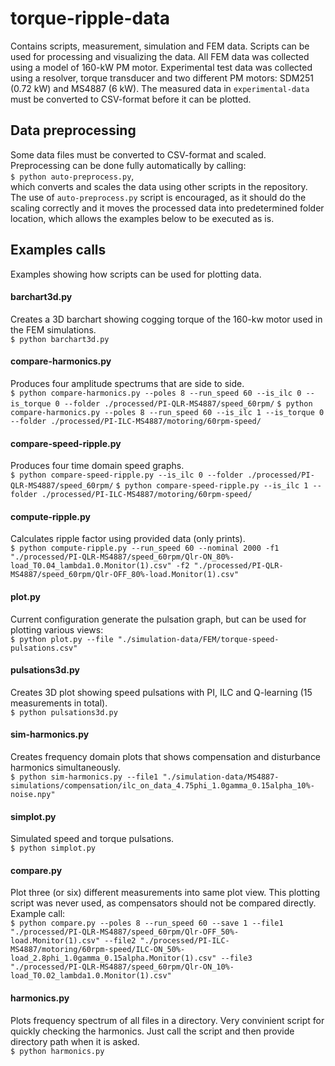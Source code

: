 # torque-ripple-data
Contains scripts, measurement, simulation and FEM data. Scripts can be used for processing and visualizing the data.
All FEM data was collected using a model of 160-kW PM motor. Experimental test data was collected using a resolver, torque transducer and two different PM motors: SDM251 (0.72 kW) and MS4887 (6 kW). The measured data in `experimental-data` must be converted to CSV-format before it can be plotted.

## Data preprocessing
Some data files must be converted to CSV-format and scaled. Preprocessing can be done fully automatically by calling:  
`$ python auto-preprocess.py`,   
which converts and scales the data using other scripts in the repository. The use of `auto-preprocess.py` script is encouraged, as it should do the scaling correctly and it moves the processed data into predetermined folder location, which allows the examples below to be executed as is.

## Examples calls
Examples showing how scripts can be used for plotting data.

#### barchart3d.py
Creates a 3D barchart showing cogging torque of the 160-kw motor used in the FEM simulations.  
`$ python barchart3d.py`

#### compare-harmonics.py
Produces four amplitude spectrums that are side to side.  
`$ python compare-harmonics.py --poles 8 --run_speed 60 --is_ilc 0 --is_torque 0 --folder ./processed/PI-QLR-MS4887/speed_60rpm/`
`$ python compare-harmonics.py --poles 8 --run_speed 60 --is_ilc 1 --is_torque 0 --folder ./processed/PI-ILC-MS4887/motoring/60rpm-speed/`

#### compare-speed-ripple.py
Produces four time domain speed graphs.  
`$ python compare-speed-ripple.py --is_ilc 0 --folder ./processed/PI-QLR-MS4887/speed_60rpm/`
`$ python compare-speed-ripple.py --is_ilc 1 --folder ./processed/PI-ILC-MS4887/motoring/60rpm-speed/`

#### compute-ripple.py
Calculates ripple factor using provided data (only prints).  
`$ python compute-ripple.py --run_speed 60 --nominal 2000 -f1 "./processed/PI-QLR-MS4887/speed_60rpm/Qlr-ON_80%-load_T0.04_lambda1.0.Monitor(1).csv" -f2 "./processed/PI-QLR-MS4887/speed_60rpm/Qlr-OFF_80%-load.Monitor(1).csv"`

#### plot.py
Current configuration generate the pulsation graph, but can be used for plotting various views:  
`$ python plot.py --file "./simulation-data/FEM/torque-speed-pulsations.csv"`

#### pulsations3d.py
Creates 3D plot showing speed pulsations with PI, ILC and Q-learning (15 measurements in total).  
`$ python pulsations3d.py`

#### sim-harmonics.py
Creates frequency domain plots that shows compensation and disturbance harmonics simultaneously.  
`$ python sim-harmonics.py --file1 "./simulation-data/MS4887-simulations/compensation/ilc_on_data_4.75phi_1.0gamma_0.15alpha_10%-noise.npy"`

#### simplot.py
Simulated speed and torque pulsations.  
`$ python simplot.py`  

#### compare.py
Plot three (or six) different measurements into same plot view. This plotting script was never used, as compensators should not be compared directly. Example call:  
`$ python compare.py --poles 8 --run_speed 60 --save 1 --file1 "./processed/PI-QLR-MS4887/speed_60rpm/Qlr-OFF_50%-load.Monitor(1).csv" --file2 "./processed/PI-ILC-MS4887/motoring/60rpm-speed/ILC-ON_50%-load_2.8phi_1.0gamma_0.15alpha.Monitor(1).csv" --file3 "./processed/PI-QLR-MS4887/speed_60rpm/Qlr-ON_10%-load_T0.02_lambda1.0.Monitor(1).csv"`

#### harmonics.py
Plots frequency spectrum of all files in a directory. Very convinient script for quickly checking the harmonics. Just call the script and then provide directory path when it is asked.  
`$ python harmonics.py`
